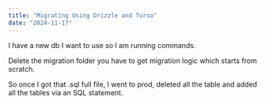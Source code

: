 ```yaml
---
title: "Migrating Using Drizzle and Turso"
date: "2024-11-17"
---
```


I have a new db I want to use so I am running commands.

Delete the migration folder you have to get migration logic which starts from scratch.

So once I got that .sql full file, I went to prod, deleted all the table and added all the tables via an SQL statement.
